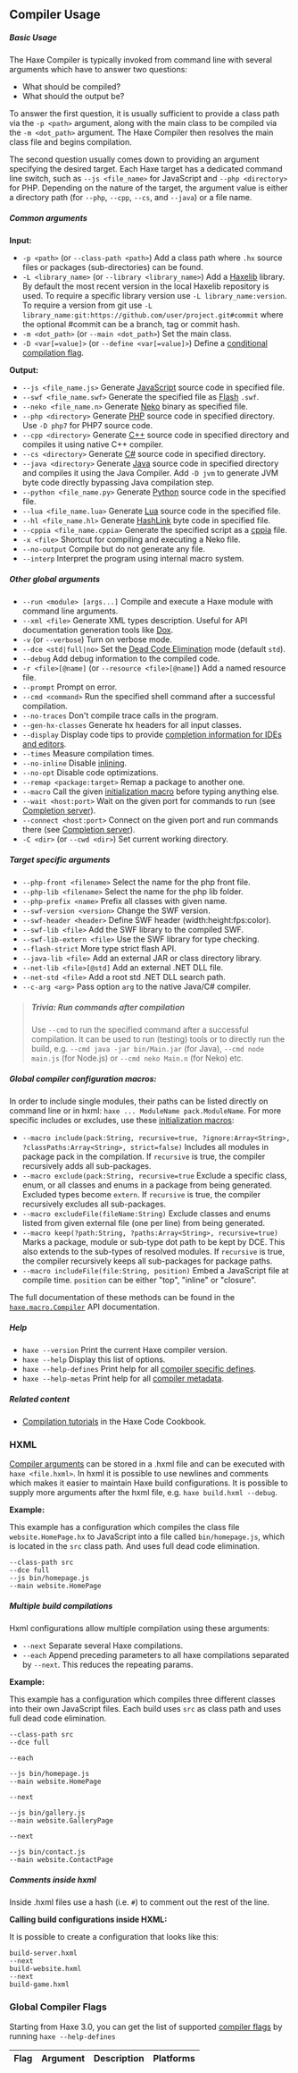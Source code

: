 <!--label:compiler-usage-->
## Compiler Usage

##### Basic Usage

The Haxe Compiler is typically invoked from command line with several arguments which have to answer two questions:

* What should be compiled?
* What should the output be?

To answer the first question, it is usually sufficient to provide a class path via the `-p <path>` argument, along with the main class to be compiled via the `-m <dot_path>` argument. The Haxe Compiler then resolves the main class file and begins compilation.

The second question usually comes down to providing an argument specifying the desired target. Each Haxe target has a dedicated command line switch, such as `--js <file_name>` for JavaScript and `--php <directory>` for PHP. Depending on the nature of the target, the argument value is either a directory path (for `--php`, `--cpp`, `--cs`, and `--java`) or a file name.

##### Common arguments

**Input:**

* `-p <path>` (or `--class-path <path>`) Add a class path where `.hx` source files or packages (sub-directories) can be found.
* `-L <library_name>` (or `--library <library_name>`) Add a [Haxelib](haxelib) library. By default the most recent version in the local Haxelib repository is used. To require a specific library version use `-L library_name:version`. To require a version from git use `-L library_name:git:https://github.com/user/project.git#commit` where the optional #commit can be a branch, tag or commit hash.
* `-m <dot_path>` (or `--main <dot_path>`) Set the main class.
* `-D <var[=value]>` (or `--define <var[=value]>`) Define a [conditional compilation flag](lf-condition-compilation).

**Output:**

* `--js <file_name.js>` Generate [JavaScript](target-javascript) source code in specified file.
* `--swf <file_name.swf>` Generate the specified file as [Flash](target-flash) `.swf`.
* `--neko <file_name.n>` Generate [Neko](target-neko) binary as specified file.
* `--php <directory>` Generate [PHP](target-php) source code in specified directory. Use `-D php7` for PHP7 source code.
* `--cpp <directory>` Generate [C++](target-cpp) source code in specified directory and compiles it using native C++ compiler.
* `--cs <directory>` Generate [C#](target-cs) source code in specified directory.
* `--java <directory>` Generate [Java](target-java) source code in specified directory and compiles it using the Java Compiler. Add `-D jvm` to generate JVM byte code directly bypassing Java compilation step.
* `--python <file_name.py>` Generate [Python](target-python) source code in the specified file.
* `--lua <file_name.lua>` Generate [Lua](target-python) source code in the specified file.
* `--hl <file_name.hl>` Generate [HashLink](target-hl) byte code in specified file.
* `--cppia <file_name.cppia>` Generate the specified script as a [cppia](target-cppia) file.
* `-x <file>` Shortcut for compiling and executing a Neko file.
* `--no-output` Compile but do not generate any file.
* `--interp` Interpret the program using internal macro system.

##### Other global arguments
* `--run <module> [args...]` Compile and execute a Haxe module with command line arguments.
* `--xml <file>` Generate XML types description. Useful for API documentation generation tools like [Dox](https://github.com/HaxeFoundation/dox).
* `-v` (or `--verbose`) Turn on verbose mode.
* <code>--dce &lt;std&#124;full&#124;no&gt;</code> Set the [Dead Code Elimination](cr-dce) mode (default `std`).
* `--debug` Add debug information to the compiled code.
* `-r <file>[@name]` (or `--resource <file>[@name]`) Add a named resource file.
* `--prompt` Prompt on error.
* `--cmd <command>` Run the specified shell command after a successful compilation.
* `--no-traces` Don't compile trace calls in the program.
* `--gen-hx-classes` Generate hx headers for all input classes.
* `--display` Display code tips to provide [completion information for IDEs and editors](cr-completion-overview).
* `--times` Measure compilation times.
* `--no-inline` Disable [inlining](class-field-inline).
* `--no-opt` Disable code optimizations.
* `--remap <package:target>` Remap a package to another one.
* `--macro` Call the given [initialization macro](macro-initialization) before typing anything else.
* `--wait <host:port>` Wait on the given port for commands to run (see [Completion server](cr-completion-server)).
* `--connect <host:port>` Connect on the given port and run commands there (see [Completion server](cr-completion-server)).
* `-C <dir>` (or `--cwd <dir>`) Set current working directory.

##### Target specific arguments

* `--php-front <filename>` Select the name for the php front file.
* `--php-lib <filename>` Select the name for the php lib folder.
* `--php-prefix <name>` Prefix all classes with given name.
* `--swf-version <version>` Change the SWF version.
* `--swf-header <header>` Define SWF header (width:height:fps:color).
* `--swf-lib <file>` Add the SWF library to the compiled SWF.
* `--swf-lib-extern <file>` Use the SWF library for type checking.
* `--flash-strict` More type strict flash API.
* `--java-lib <file>` Add an external JAR or class directory library.
* `--net-lib <file>[@std]` Add an external .NET DLL file.
* `--net-std <file>` Add a root std .NET DLL search path.
* `--c-arg <arg>` Pass option `arg` to the native Java/C# compiler.

> ##### Trivia: Run commands after compilation
>
> Use `--cmd` to run the specified command after a successful compilation. It can be used to run (testing) tools or to directly run the build, e.g. `--cmd java -jar bin/Main.jar` (for Java), `--cmd node main.js` (for Node.js) or `--cmd neko Main.n` (for Neko) etc.

##### Global compiler configuration macros:

In order to include single modules, their paths can be listed directly on command line or in hxml: `haxe ... ModuleName pack.ModuleName`. For more specific includes or excludes, use these [initialization macros](macro-initialization):

* `--macro include(pack:String, recursive=true, ?ignore:Array<String>, ?classPaths:Array<String>, strict=false)` Includes all modules in package pack in the compilation. If `recursive` is true, the compiler recursively adds all sub-packages.
* `--macro exclude(pack:String, recursive=true` Exclude a specific class, enum, or all classes and enums in a package from being generated. Excluded types become `extern`. If `recursive` is true, the compiler recursively excludes all sub-packages.
* `--macro excludeFile(fileName:String)` Exclude classes and enums listed from given external file (one per line) from being generated.
* `--macro keep(?path:String, ?paths:Array<String>, recursive=true)` Marks a package, module or sub-type dot path to be kept by DCE. This also extends to the sub-types of resolved modules. If `recursive` is true, the compiler recursively keeps all sub-packages for package paths.
* `--macro includeFile(file:String, position)` Embed a JavaScript file at compile time. `position` can be either "top", "inline" or "closure".

The full documentation of these methods can be found in the [`haxe.macro.Compiler`](http://api.haxe.org/haxe/macro/Compiler.html) API documentation.

##### Help

* `haxe --version` Print the current Haxe compiler version.
* `haxe --help` Display this list of options.
* `haxe --help-defines` Print help for all [compiler specific defines](compiler-usage-flags).
* `haxe --help-metas` Print help for all [compiler metadata](lf-condition-compilation).

##### Related content

* [Compilation tutorials](http://code.haxe.org/category/compilation/) in the Haxe Code Cookbook.

<!--label:compiler-usage-hxml-->
### HXML

[Compiler arguments](compiler-usage) can be stored in a .hxml file and can be executed with `haxe <file.hxml>`.
In hxml it is possible to use newlines and comments which makes it easier to maintain Haxe build configurations.
It is possible to supply more arguments after the hxml file, e.g. `haxe build.hxml --debug`.

**Example:**

This example has a configuration which compiles the class file `website.HomePage.hx` to JavaScript into a file called `bin/homepage.js`, which is located in the `src` class path. And uses full dead code elimination.

```hxml
--class-path src
--dce full
--js bin/homepage.js
--main website.HomePage
```

##### Multiple build compilations

Hxml configurations allow multiple compilation using these arguments:

* `--next` Separate several Haxe compilations.
* `--each` Append preceding parameters to all haxe compilations separated by `--next`. This reduces the repeating params.

**Example:**

This example has a configuration which compiles three different classes into their own JavaScript files. Each build uses `src` as class path and uses full dead code elimination.

```hxml
--class-path src
--dce full

--each

--js bin/homepage.js
--main website.HomePage

--next

--js bin/gallery.js
--main website.GalleryPage

--next

--js bin/contact.js
--main website.ContactPage
```

##### Comments inside hxml

Inside .hxml files use a hash (i.e. `#`) to comment out the rest of the line.

**Calling build configurations inside HXML:**

It is possible to create a configuration that looks like this:

```hxml
build-server.hxml
--next
build-website.hxml
--next
build-game.hxml
```



<!--label:compiler-usage-flags-->
### Global Compiler Flags

Starting from Haxe 3.0, you can get the list of supported [compiler flags](lf-condition-compilation) by running `haxe --help-defines`

Flag | Argument | Description | Platforms
 --- | --- | --- | ---
<!--include:generated/defines.md-->


